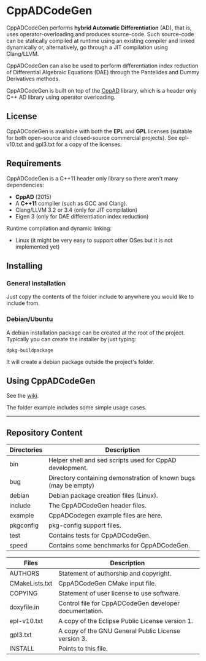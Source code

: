 # CppADCodeGen #

CppADCodeGen performs **hybrid Automatic Differentiation** (AD), that is, uses 
operator-overloading and produces source-code. Such source-code can be 
statically compiled at runtime using an existing compiler and linked dynamically 
or, alternatively, go through a JIT compilation using Clang/LLVM.

CppADCodeGen can also be used to perform differentiation index reduction of 
Differential Algebraic Equations (DAE) through the Pantelides and Dummy 
Derivatives methods.

CppADCodeGen is built on top of the [CppAD](http://www.coin-or.org/CppAD) 
library, which is a header only C++ AD library using operator overloading.

## License ##

CppADCodeGen is available with both the **EPL** and **GPL** licenses 
(suitable for both open-source and closed-source commercial projects).
See epl-v10.txt and gpl3.txt for a copy of the licenses.

## Requirements ##

CppADCodeGen is a C++11 header only library so there aren't many dependencies:

 - **CppAD** (2015)
 - A **C++11** compiler (such as GCC and Clang).
 - Clang/LLVM 3.2 or 3.4 (only for JIT compilation)
 - Eigen 3 (only for DAE differentiation index reduction)

Runtime compilation and dynamic linking:
 - Linux (it might be very easy to support other OSes but it is not implemented yet)

## Installing ##

### General installation ###

Just copy the contents of the folder include to anywhere you would like to 
include from.

### Debian/Ubuntu ###

A debian installation package can be created at the root of the project.
Typically you can create the installer by just typing:

    dpkg-buildpackage

It will create a debian package outside the project's folder.

## Using CppADCodeGen ##

See the [wiki](https://github.com/joaoleal/CppADCodeGen/wiki).

The folder example includes some simple usage cases.

---

## Repository Content

|Directories |  Description                                                    |
|------------|-----------------------------------------------------------------|
|bin         | Helper shell and sed scripts used for CppAD development.        |
|bug         | Directory containing demonstration of known bugs (may be empty) |
|debian      | Debian package creation files (Linux).                          |
|include     | The CppADCodeGen header files.                                  |
|example     | CppADCodegen example files are here.                            |
|pkgconfig   | pkg-config support files.                                       |
|test        | Contains tests for CppADCodeGen.                                |
|speed       | Contains some benchmarks for CppADCodeGen.                      |


| Files         |  Description                                                 |
|---------------|--------------------------------------------------------------|
|AUTHORS        | Statement of authorship and copyright.                       |
|CMakeLists.txt | CppADCodeGen CMake input file.                               |
|COPYING        | Statement of user license to use software.                   |
|doxyfile.in    | Control file for CppADCodeGen developer documentation.       |
|epl-v10.txt    | A copy of the Eclipse Public License version 1.              |
|gpl3.txt       | A copy of the GNU General Public License version 3.          |
|INSTALL        | Points to this file.                                         |

